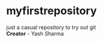 # myfirstrepository
just a casual repository to try out git
<br>
<strong>
Creator</strong> - Yash Sharma


